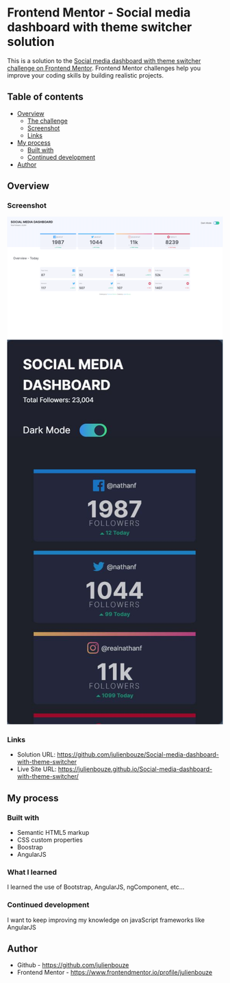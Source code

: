 # Frontend Mentor - Social media dashboard with theme switcher solution

This is a solution to the [Social media dashboard with theme switcher challenge on Frontend Mentor](https://www.frontendmentor.io/challenges/social-media-dashboard-with-theme-switcher-6oY8ozp_H). Frontend Mentor challenges help you improve your coding skills by building realistic projects.

## Table of contents

- [Overview](#overview)
    - [The challenge](#the-challenge)
    - [Screenshot](#screenshot)
    - [Links](#links)
- [My process](#my-process)
    - [Built with](#built-with)
    - [Continued development](#continued-development)
- [Author](#author)

## Overview

### Screenshot

![](./screenshots/smdwts1.png)
![](./screenshots/smdwts2.jpg)



### Links

- Solution URL: https://github.com/julienbouze/Social-media-dashboard-with-theme-switcher
- Live Site URL: https://julienbouze.github.io/Social-media-dashboard-with-theme-switcher/

## My process

### Built with

- Semantic HTML5 markup
- CSS custom properties
- Boostrap
- AngularJS

### What I learned

I learned the use of Bootstrap, AngularJS, ngComponent, etc...

### Continued development

I want to keep improving my knowledge on javaScript frameworks like AngularJS

## Author

- Github - https://github.com/julienbouze
- Frontend Mentor - https://www.frontendmentor.io/profile/julienbouze